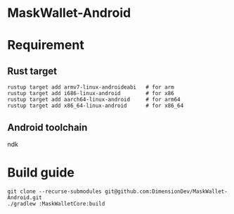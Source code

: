 # MaskWallet-Android

# Requirement
## Rust target
```
rustup target add armv7-linux-androideabi   # for arm
rustup target add i686-linux-android        # for x86
rustup target add aarch64-linux-android     # for arm64
rustup target add x86_64-linux-android      # for x86_64
```
## Android toolchain
ndk

# Build guide
```
git clone --recurse-submodules git@github.com:DimensionDev/MaskWallet-Android.git
./gradlew :MaskWalletCore:build
```